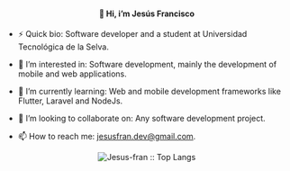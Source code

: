   
  <h4 align="center"> 👋 Hi, i’m Jesús Francisco </h4>  
  
  
- ⚡ Quick bio: Software developer and a student at Universidad Tecnológica de la Selva.  

- 👀 I’m interested in: Software development, mainly the development of mobile and web applications.  

- 🌱 I’m currently learning: Web and mobile development frameworks like Flutter, Laravel and NodeJs.  

- 💞️ I’m looking to collaborate on: Any software development project.  

- 📫 How to reach me: jesusfran.dev@gmail.com.


<p align="center"><img src="https://github-readme-stats.vercel.app/api/top-langs/?username=Jesus-fran&layout=compact&theme=gotham&langs_count=10" alt="Jesus-fran :: Top Langs" /></p>

<!---
Jesus-fran/Jesus-fran is a ✨ special ✨ repository because its `README.md` (this file) appears on your GitHub profile.
You can click the Preview link to take a look at your changes.
--->
